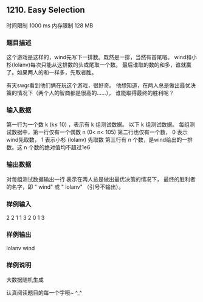 ## 1210. Easy Selection

时间限制 1000 ms
内存限制 128 MB

### 题目描述
这个游戏是这样的，wind先写下一排数。既然是一排，当然有首尾咯。
wind和小杉(lolanv)每次只能从这排数的头或尾取一个数。
最后谁取的数的和多，谁就赢了。如果两人的和一样多，先取者胜。

有天swgr看到他们俩在玩这个游戏，很好奇。
他想知道，在两人总是做出最优决策的情况下（两个人的智商都是很高的……），
谁能取得最终的胜利呢？

### 输入数据
第一行为一个数 k (k≤ 10) ，表示有 k 组测试数据。
以下 k 组测试数据。
每组测试数据中，第一行仅有一个偶数 n (0< n< 105) 
第二行也仅有一个数， 0 表示wind先取数， 1 表示小杉  (lolanv) 先取数
第三行有 n 个数，是wind给出的一排数。这 n 个数的绝对值均不超过1e6

### 输出数据
对每组测试数据输出一行
表示在两人总是做出最优决策的情况下，
最终的胜利者的名字，即 " wind"  或 " lolanv"  （引号不输出）。

### 样例输入
2
2
1
1 3
2
0
1 3

### 样例输出
lolanv
wind

### 样例说明
大数据随机生成

认真阅读题目的每一个字哦~ ^_^
